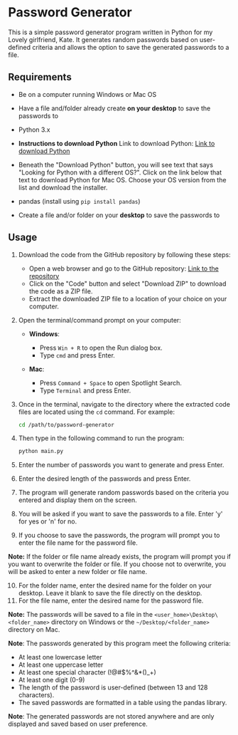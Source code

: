 # Password Generator

This is a simple password generator program written in Python for my Lovely girlfriend, Kate. It generates random passwords based on user-defined criteria and allows the option to save the generated passwords to a file.

## Requirements

- Be on a computer running Windows or Mac OS
- Have a file and/folder already create **on your desktop** to save the passwords to
- Python 3.x

- **Instructions to download Python** Link to download Python: [Link to download Python](https://www.python.org/downloads/)
- Beneath the "Download Python" button, you will see text that says "Looking for Python with a different OS?". Click on the link below that text to download Python for Mac OS. Choose your OS version from the list and download the installer.

- pandas (install using `pip install pandas`)
- Create a file and/or folder on your **desktop** to save the passwords to

## Usage

1. Download the code from the GitHub repository by following these steps:

   - Open a web browser and go to the GitHub repository: [Link to the repository](https://github.com/avilla212/password_gen_for_kate)
   - Click on the "Code" button and select "Download ZIP" to download the code as a ZIP file.
   - Extract the downloaded ZIP file to a location of your choice on your computer.

2. Open the terminal/command prompt on your computer:

   - **Windows**:
     - Press `Win + R` to open the Run dialog box.
     - Type `cmd` and press Enter.

   - **Mac**:
     - Press `Command + Space` to open Spotlight Search.
     - Type `Terminal` and press Enter.

3. Once in the terminal, navigate to the directory where the extracted code files are located using the `cd` command. For example:

   ```bash
   cd /path/to/password-generator

4. Then type in the following command to run the program:

   ```bash
   python main.py

5. Enter the number of passwords you want to generate and press Enter.
6. Enter the desired length of the passwords and press Enter.
7. The program will generate random passwords based on the criteria you entered and display them on the screen.
8. You will be asked if you want to save the passwords to a file. Enter 'y' for yes or 'n' for no.
9. If you choose to save the passwords, the program will prompt you to enter the file name for the password file.

**Note:** If the folder or file name already exists, the program will prompt you if you want to overwrite the folder or file. If you choose not to overwrite, you will be asked to enter a new folder or file name.

10. For the folder name, enter the desired name for the folder on your desktop. Leave it blank to save the file directly on the desktop.
11. For the file name, enter the desired name for the password file.

**Note:** The passwords will be saved to a file in the `<user_home>\Desktop\<folder_name>` directory on Windows or the `~/Desktop/<folder_name>` directory on Mac.

**Note**: The passwords generated by this program meet the following criteria:

- At least one lowercase letter
- At least one uppercase letter
- At least one special character (!@#$%^&*()_+)
- At least one digit (0-9)
- The length of the password is user-defined (between 13 and 128 characters).
- The saved passwords are formatted in a table using the pandas library.

**Note**: The generated passwords are not stored anywhere and are only displayed and saved based on user preference.